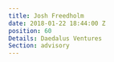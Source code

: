 ```yaml
---
title: Josh Freedholm
date: 2018-01-22 18:44:00 Z
position: 60
Details: Daedalus Ventures
Section: advisory
---
```


